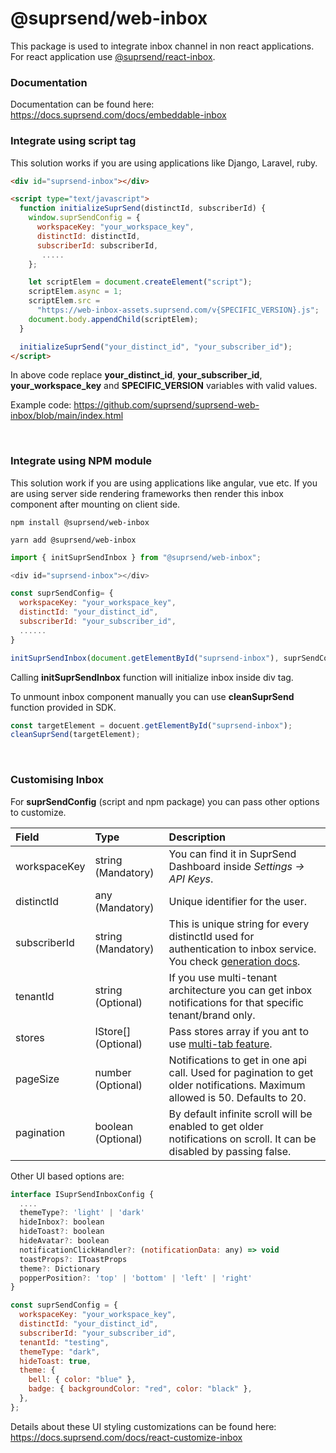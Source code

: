 # @suprsend/web-inbox

This package is used to integrate inbox channel in non react applications. For react application use [@suprsend/react-inbox](https://docs.suprsend.com/docs/inbox-react).

### Documentation

Documentation can be found here: https://docs.suprsend.com/docs/embeddable-inbox

### Integrate using script tag

This solution works if you are using applications like Django, Laravel, ruby.

```html
<div id="suprsend-inbox"></div>

<script type="text/javascript">
  function initializeSuprSend(distinctId, subscriberId) {
    window.suprSendConfig = {
      workspaceKey: "your_workspace_key",
      distinctId: distinctId,
      subscriberId: subscriberId,
       .....
    };

    let scriptElem = document.createElement("script");
    scriptElem.async = 1;
    scriptElem.src =
      "https://web-inbox-assets.suprsend.com/v{SPECIFIC_VERSION}.js";
    document.body.appendChild(scriptElem);
  }

  initializeSuprSend("your_distinct_id", "your_subscriber_id");
</script>
```

In above code replace **your_distinct_id**, **your_subscriber_id**,  
**your_workspace_key** and **SPECIFIC_VERSION** variables with valid values.

Example code: <https://github.com/suprsend/suprsend-web-inbox/blob/main/index.html>

<br>

### Integrate using NPM module

This solution work if you are using applications like angular, vue etc. If you are using server side rendering frameworks then render this inbox component after mounting on client side.

```shell npm
npm install @suprsend/web-inbox
```

```shell yarn
yarn add @suprsend/web-inbox
```

```javascript
import { initSuprSendInbox } from "@suprsend/web-inbox";

<div id="suprsend-inbox"></div>

const suprSendConfig= {
  workspaceKey: "your_workspace_key",
  distinctId: "your_distinct_id",
  subscriberId: "your_subscriber_id",
  ......
}

initSuprSendInbox(document.getElementById("suprsend-inbox"), suprSendConfig);
```

Calling **initSuprSendInbox** function will initialize inbox inside div tag.

To unmount inbox component manually you can use **cleanSuprSend** function provided in SDK.

```javascript
const targetElement = docuent.getElementById("suprsend-inbox");
cleanSuprSend(targetElement);
```

<br>

### Customising Inbox

For **suprSendConfig** (script and npm package) you can pass other options to customize.

| Field        | Type                 | Description                                                                                                                                                           |
| :----------- | :------------------- | :-------------------------------------------------------------------------------------------------------------------------------------------------------------------- |
| workspaceKey | string (Mandatory)   | You can find it in SuprSend Dashboard inside _Settings -> API Keys_.                                                                                                  |
| distinctId   | any (Mandatory)      | Unique identifier for the user.                                                                                                                                       |
| subscriberId | string (Mandatory)   | This is unique string for every distinctId used for authentication to inbox service. You check [generation docs](https://docs.suprsend.com/docs/hmac-authentication). |
| tenantId     | string (Optional)    | If you use multi-tenant architecture you can get inbox notifications for that specific tenant/brand only.                                                             |
| stores       | IStore\[] (Optional) | Pass stores array if you ant to use [multi-tab feature](https://docs.suprsend.com/docs/multi-tabs).                                                                   |
| pageSize     | number (Optional)    | Notifications to get in one api call. Used for pagination to get older notifications. Maximum allowed is 50. Defaults to 20.                                          |
| pagination   | boolean (Optional)   | By default infinite scroll will be enabled to get older notifications on scroll. It can be disabled by passing false.                                                 |

Other UI based options are:

```javascript suprSendConfig
interface ISuprSendInboxConfig {
  ....
  themeType?: 'light' | 'dark'
  hideInbox?: boolean
  hideToast?: boolean
  hideAvatar?: boolean
  notificationClickHandler?: (notificationData: any) => void
  toastProps?: IToastProps
  theme?: Dictionary
  popperPosition?: 'top' | 'bottom' | 'left' | 'right'
}
```

```javascript Example
const suprSendConfig = {
  workspaceKey: "your_workspace_key",
  distinctId: "your_distinct_id",
  subscriberId: "your_subscriber_id",
  tenantId: "testing",
  themeType: "dark",
  hideToast: true,
  theme: {
    bell: { color: "blue" },
    badge: { backgroundColor: "red", color: "black" },
  },
};
```

Details about these UI styling customizations can be found here: <https://docs.suprsend.com/docs/react-customize-inbox>
